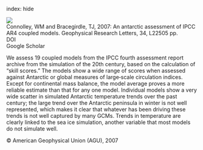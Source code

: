 index: hide

<div class="Citation">
    <div class="Citation-thumb CitationThumb-linked"  data-href="https://doi.org/10.1029/2007gl031648">
      <img src="https://static.claimspace.cloud/climate-study-static/refs/thumbs/9/Connolley_and_Bracegirdle_2007-thumb.png" />
    </div>

  <div class="Citation-body">
    <div class="Citation-text">Connolley, WM and Bracegirdle, TJ, 2007: An antarctic assessment of IPCC AR4 coupled models. <span class="Article-journal">Geophysical Research Letters, </span><span class="Article-volume">34, </span>L22505 pp.</div>
    <div class="Citation-links">
      <div class="CitationLink" data-href="https://doi.org/10.1029/2007gl031648">
        <div class="CitationLink-icon CitationLink-Doi"></div>
        <div class="CitationLink-text">DOI</div>
      </div>
      <div class="CitationLink" data-href="https://scholar.google.com/scholar?q=10.1029/2007gl031648">
        <div class="CitationLink-icon CitationLink-Scholar"></div>
        <div class="CitationLink-text">Google Scholar</div>
      </div>
    </div>
  </div>
</div>

We assess 19 coupled models from the IPCC fourth assessment report archive from the simulation of the 20th century, based on the calculation of “skill scores.” The models show a wide range of scores when assessed against Antarctic or global measures of large‐scale circulation indices. Except for continental mass balance, the model average proves a more reliable estimate than that for any one model. Individual models show a very wide scatter in simulated Antarctic temperature trends over the past century; the large trend over the Antarctic peninsula in winter is not well represented, which makes it clear that whatever has been driving these trends is not well captured by many GCMs. Trends in temperature are clearly linked to the sea ice simulation, another variable that most models do not simulate well.

<div class="Citation-copy">
&copy; American Geophysical Union (AGU), 2007
</div>